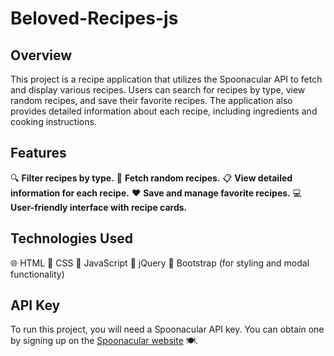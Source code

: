 # Beloved-Recipes-js

## Overview
This project is a recipe application that utilizes the Spoonacular API to fetch and display various recipes. Users can search for recipes by type, view random recipes, and save their favorite recipes. The application also provides detailed information about each recipe, including ingredients and cooking instructions.

## Features
 🔍 **Filter recipes by type.**
 🎲 **Fetch random recipes.**
 📋 **View detailed information for each recipe.**
 ❤️ **Save and manage favorite recipes.**
 💻 **User-friendly interface with recipe cards.**

## Technologies Used
 🌐 HTML
 🎨 CSS
 📜 JavaScript
 🔧 jQuery
 🎉 Bootstrap (for styling and modal functionality)

## API Key
To run this project, you will need a Spoonacular API key. You can obtain one by signing up on the [Spoonacular website](https://spoonacular.com/food-api) 🍽️.
